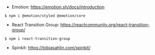 * Emotion: https://emotion.sh/docs/introduction
~~~console
$ npm i @emotion/styled @emotion/core
~~~

* React Transition Group: https://reactcommunity.org/react-transition-group/
~~~console
$ npm i react-transition-group
~~~

* Spinkit: https://tobiasahlin.com/spinkit/
